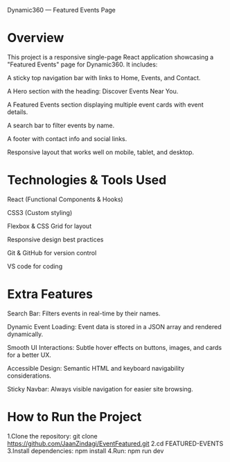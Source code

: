 Dynamic360 — Featured Events Page


# Overview
This project is a responsive single-page React application showcasing a "Featured Events" page for Dynamic360. It includes:

A sticky top navigation bar with links to Home, Events, and Contact.

A Hero section with the heading: Discover Events Near You.

A Featured Events section displaying multiple event cards with event details.

A search bar to filter events by name.

A footer with contact info and social links.

Responsive layout that works well on mobile, tablet, and desktop.

# Technologies & Tools Used
React (Functional Components & Hooks)

CSS3 (Custom styling)

Flexbox & CSS Grid for layout

Responsive design best practices

Git & GitHub for version control

VS code for coding


# Extra Features
Search Bar: Filters events in real-time by their names.

Dynamic Event Loading: Event data is stored in a JSON array and rendered dynamically.

Smooth UI Interactions: Subtle hover effects on buttons, images, and cards for a better UX.

Accessible Design: Semantic HTML and keyboard navigability considerations.

Sticky Navbar: Always visible navigation for easier site browsing.


# How to Run the Project

1.Clone the repository:  git clone https://github.com/JaanZindagi/EventFeatured.git
2.cd FEATURED-EVENTS
3.Install dependencies: npm install
4.Run: npm run dev



